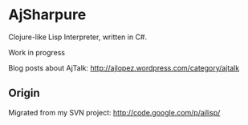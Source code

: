 # AjSharpure

Clojure-like Lisp Interpreter, written in C#. 

Work in progress

Blog posts about AjTalk: http://ajlopez.wordpress.com/category/ajtalk

## Origin

Migrated from my SVN project: http://code.google.com/p/ajlisp/


